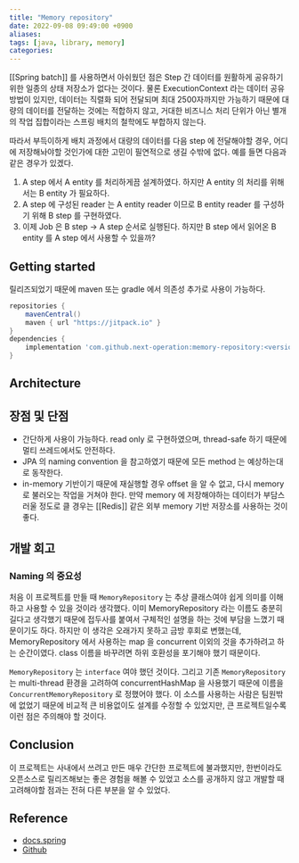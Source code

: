```yaml
---
title: "Memory repository"
date: 2022-09-08 09:49:00 +0900
aliases: 
tags: [java, library, memory]
categories: 
---
```


[[Spring batch]] 를 사용하면서 아쉬웠던 점은 Step 간 데이터를 원활하게 공유하기 위한 일종의 상태 저장소가 없다는 것이다. 물론 ExecutionContext 라는 데이터 공유 방법이 있지만, 데이터는 직렬화 되어 전달되며 최대 2500자까지만 가능하기 때문에 대량의 데이터를 전달하는 것에는 적합하지 않고, 거대한 비즈니스 처리 단위가 아닌 별개의 작업 집합이라는 스프링 배치의 철학에도 부합하지 않는다.

따라서 부득이하게 배치 과정에서 대량의 데이터를 다음 step 에 전달해야할 경우, 어디에 저장해놔야할 것인가에 대한 고민이 필연적으로 생길 수밖에 없다. 예를 들면 다음과 같은 경우가 있겠다.

1. A step 에서 A entity 를 처리하게끔 설계하였다. 하지만 A entity 의 처리를 위해서는 B entity 가 필요하다.
2. A step 에 구성된 reader 는 A entity reader 이므로 B entity reader 를 구성하기 위해 B step 를 구현하였다.
3. 이제 Job 은 B step -> A step 순서로 실행된다. 하지만 B step 에서 읽어온 B entity 를 A step 에서 사용할 수 있을까?

## Getting started

릴리즈되었기 때문에 maven 또는 gradle 에서 의존성 추가로 사용이 가능하다.

```gradle
repositories {
    mavenCentral()
    maven { url "https://jitpack.io" }
}
dependencies {
    implementation 'com.github.next-operation:memory-repository:<version>'
}
```

## Architecture



## 장점 및 단점

- 간단하게 사용이 가능하다. read only 로 구현하였으며, thread-safe 하기 때문에 멀티 쓰레드에서도 안전하다.
- JPA 의 naming convention 을 참고하였기 때문에 모든 method 는 예상하는대로 동작한다.
- in-memory 기반이기 때문에 재실행할 경우 offset 을 알 수 없고, 다시 memory 로 불러오는 작업을 거쳐야 한다. 만약 memory 에 저장해야하는 데이터가 부담스러울 정도로 클 경우는 [[Redis]] 같은 외부 memory 기반 저장소를 사용하는 것이 좋다.

## 개발 회고

### Naming 의 중요성

처음 이 프로젝트를 만들 때 `MemoryRepository` 는 추상 클래스여야 쉽게 의미를 이해하고 사용할 수 있을 것이라 생각했다. 이미 MemoryRepository 라는 이름도 충분히 길다고 생각했기 때문에 접두사를 붙여서 구체적인 설명을 하는 것에 부담을 느꼈기 때문이기도 하다. 하지만 이 생각은 오래가지 못하고 금방 후회로 변했는데, MemoryRepository 에서 사용하는 map 을 concurrent 이외의 것을 추가하려고 하는 순간이였다. class 이름을 바꾸려면 하위 호환성을 포기해야 했기 때문이다.

`MemoryRepository` 는 `interface` 여야 했던 것이다. 그리고 기존 `MemoryRepository` 는 multi-thread 환경을 고려하여 concurrentHashMap 을 사용했기 때문에 이름을 `ConcurrentMemoryRepository` 로 정했어야 했다. 이 소스를 사용하는 사람은 팀원밖에 없었기 때문에 비교적 큰 비용없이도 설계를 수정할 수 있었지만, 큰 프로젝트일수록 이런 점은 주의해야 할 것이다.

## Conclusion

이 프로젝트는 사내에서 쓰려고 만든 매우 간단한 프로젝트에 불과했지만, 한번이라도 오픈소스로 릴리즈해보는 좋은 경험을 해볼 수 있었고 소스를 공개하지 않고 개발할 때 고려해야할 점과는 전혀 다른 부분을 알 수 있었다.

## Reference

- [docs.spring](https://docs.spring.io/spring-batch/docs/current/reference/html/common-patterns.html#passingDataToFutureSteps)
- [Github](https://github.com/next-operation/memory-repository)
